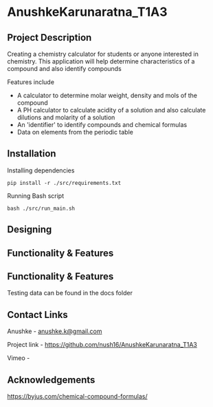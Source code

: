 # AnushkeKarunaratna_T1A3

## **Project Description**

Creating a chemistry calculator for students or anyone interested in chemistry. This application will help determine characteristics  of a compound  and also identify compounds

Features include
- A calculator to determine molar weight, density and mols of the compound
- A PH calculator to calculate acidity of a solution and also calculate dilutions and molarity of a solution
- An 'identifier' to identify compounds and chemical formulas
- Data on elements from the periodic table

## **Installation**

Installing dependencies

```pip install -r ./src/requirements.txt```

Running Bash script

```bash ./src/run_main.sh```

## **Designing**

## **Functionality & Features**

## **Functionality & Features**
Testing data can be found in the docs folder

## **Contact Links**

Anushke - anushke.k@gmail.com 

Project link - https://github.com/nush16/AnushkeKarunaratna_T1A3

Vimeo - 

## **Acknowledgements**
https://byjus.com/chemical-compound-formulas/

